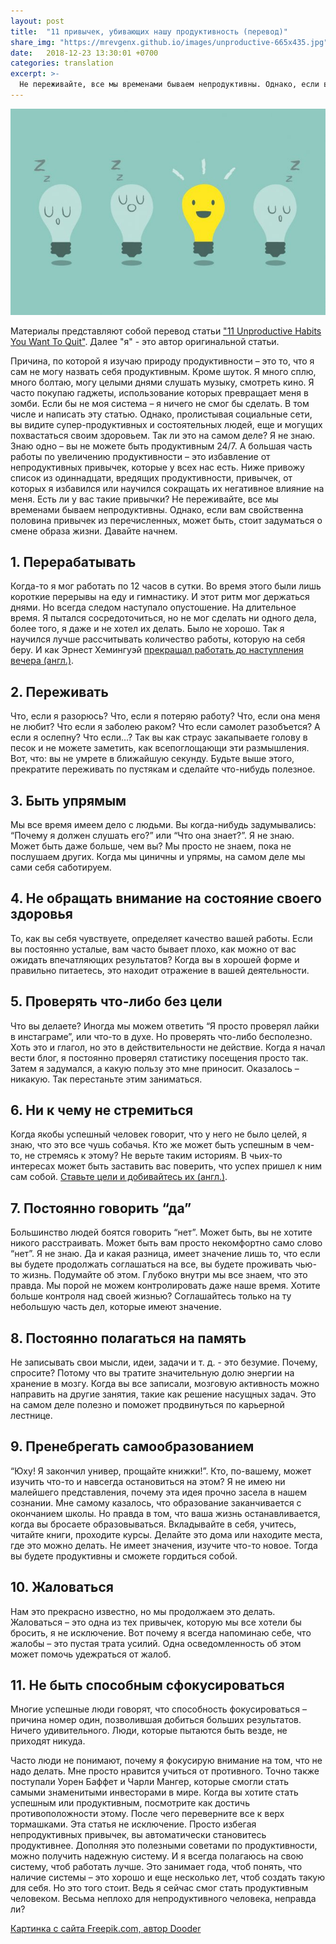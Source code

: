 ```yaml
---
layout: post
title:  "11 привычек, убивающих нашу продуктивность (перевод)"
share_img: "https://mrevgenx.github.io/images/unproductive-665x435.jpg"
date:   2018-12-23 13:30:01 +0700
categories: translation
excerpt: >-
  Не переживайте, все мы временами бываем непродуктивны. Однако, если вам свойственна половина привычек из перечисленных, может быть, стоит задуматься о смене образа жизни.
---
```

![unproductive habits](/images/unproductive-665x435.jpg "Unproductive habits")

Материалы представляют собой перевод статьи ["11 Unproductive Habits You Want To Quit"](https://dariusforoux.com/unproductive-habits/). Далее "я" - это автор оригинальной статьи.

Причина, по которой я изучаю природу продуктивности – это то, что я сам не могу назвать себя продуктивным. Кроме шуток.
Я много сплю, много болтаю, могу целыми днями слушать музыку, смотреть кино. Я часто покупаю гаджеты, использование которых превращает меня в зомби.
Если бы не моя система – я ничего не смог бы сделать. В том числе и написать эту статью. Однако, пролистывая социальные сети, вы видите супер-продуктивных и состоятельных людей, еще и могущих похвастаться своим здоровьем. Так ли это на самом деле?
Я не знаю. Знаю одно – вы не можете быть продуктивным 24/7. А большая часть работы по увеличению продуктивности – это избавление от непродуктивных привычек, которые у всех нас есть.
Ниже привожу список из одиннадцати, вредящих продуктивности, привычек, от которых я избавился или научился сокращать их негативное влияние на меня. Есть ли у вас такие привычки? Не переживайте, все мы временами бываем непродуктивны. Однако, если вам свойственна половина привычек из перечисленных, может быть, стоит задуматься о смене образа жизни.
Давайте начнем.

## 1. Перерабатывать

Когда-то я мог работать по 12 часов в сутки. Во время этого были лишь короткие перерывы на еду и гимнастику. И этот ритм мог держаться днями. Но всегда следом наступало опустошение. На длительное время. Я пытался сосредоточиться, но не мог сделать ни одного дела, более того, я даже и не хотел их делать. Было не хорошо. Так я научился лучше рассчитывать количество работы, которую на себя беру. И как Эрнест Хемингуэй [прекращал работать до наступления вечера (англ.)](https://dariusforoux.com/hemingway-working-habit/).

## 2. Переживать

Что, если я разорюсь? Что, если я потеряю работу? Что, если она меня не любит? Что если я заболею раком? Что если самолет разобъется? А если я ослепну? Что если…? Так вы как страус закапываете голову в песок и не можете заметить, как всепоглощающи эти размышления. Вот, что: вы не умрете в ближайшую секунду. Будьте выше этого, прекратите переживать по пустякам и сделайте что-нибудь полезное.

## 3. Быть упрямым

Мы все время имеем дело с людьми. Вы когда-нибудь задумывались: “Почему я должен слушать его?” или “Что она знает?”. Я не знаю. Может быть даже больше, чем вы? Мы просто не знаем, пока не послушаем других. Когда мы циничны и упрямы, на самом деле мы сами себя саботируем.

## 4. Не обращать внимание на состояние своего здоровья

То, как вы себя чувствуете, определяет качество вашей работы. Если вы постоянно усталые, вам часто бывает плохо, как можно от вас ожидать впечатляющих результатов? Когда вы в хорошей форме и правильно питаетесь, это находит отражение в вашей деятельности.

## 5. Проверять что-либо без цели

Что вы делаете? Иногда мы можем ответить “Я просто проверял лайки в инстаграме”, или что-то в духе. Но проверять что-либо бесполезно. Хоть это и глагол, но это в действительности не действие. Когда я начал вести блог, я постоянно проверял статистику посещения просто так. Затем я задумался, а какую пользу это мне приносит. Оказалось – никакую. Так перестаньте этим заниматься.

## 6. Ни к чему не стремиться

Когда якобы успешный человек говорит, что у него не было целей, я знаю, что это все чушь собачья. Кто же может быть успешным в чем-то, не стремясь к этому? Не верьте таким историям. В чьих-то интересах может быть заставить вас поверить, что успех пришел к ним сам собой. [Ставьте цели и добивайтесь их (англ.)](https://dariusforoux.com/goals-dont-replace-systems%e2%80%8a/).

## 7. Постоянно говорить “да”

Большинство людей боятся говорить “нет”. Может быть, вы не хотите никого расстраивать. Может быть вам просто некомфортно само слово “нет”. Я не знаю. Да и какая разница, имеет значение лишь то, что если вы будете продолжать соглашаться на все, вы будете проживать чью-то жизнь. Подумайте об этом. Глубоко внутри мы все знаем, что это правда. Мы порой не можем контролировать даже наше время. Хотите больше контроля над своей жизнью? Соглашайтесь только на ту небольшую часть дел, которые имеют значение.

## 8. Постоянно полагаться на память

Не записывать свои мысли, идеи, задачи и т. д. - это безумие. Почему, спросите? Потому что вы тратите значительную долю энергии на хранение в мозгу. Когда вы все записали, мозговую активность можно направить на другие занятия, такие как решение насущных задач. Это на самом деле полезно и поможет продвинуться по карьерной лестнице.

## 9. Пренебрегать самообразованием

“Юху! Я закончил универ, прощайте книжки!”. Кто, по-вашему, может изучить что-то и навсегда остановиться на этом? Я не имею ни малейшего представления, почему эта идея прочно засела в нашем сознании. Мне самому казалось, что образование заканчивается с окончанием школы. Но правда в том, что ваша жизнь останавливается, когда вы бросаете образовываться. Вкладывайте в себя, учитесь, читайте книги, проходите курсы. Делайте это дома или находите места, где это можно делать. Не имеет значения, изучите что-то новое. Тогда вы будете продуктивны и сможете гордиться собой.

## 10. Жаловаться

Нам это прекрасно известно, но мы продолжаем это делать. Жаловаться – это одна из тех привычек, которую мы все хотели бы бросить, я не исключение. Вот почему я всегда напоминаю себе, что жалобы – это пустая трата усилий. Одна осведомленность об этом может помочь удежраться от жалоб.

## 11. Не быть способным сфокусироваться

Многие успешные люди говорят, что способность фокусироваться – причина номер один, позволившая добиться больших результатов. Ничего удивительного. Люди, которые пытаются быть везде, не приходят никуда.

Часто люди не понимают, почему я фокусирую внимание на том, что не надо делать. Мне просто нравится учиться от противного. Точно также поступали Уорен Баффет и Чарли Мангер, которые смогли стать самыми знаменитыми инвесторами в мире.
Когда вы хотите стать успешным или продуктивным, посмотрите как достичь противоположности этому. После чего переверните все к верх тормашками. Эта статья не исключение.
Просто избегая непродуктивных привычек, вы автоматически становитесь продуктивнее. Дополняя это полезными советами по продуктивности, можно получить надежную систему. И я всегда полагаюсь на свою систему, чтоб работать лучше. Это занимает года, чтоб понять, что наличие системы – это хорошо и еще несколько лет, чтоб создать такую для себя. Но это того стоит.
Ведь я сейчас смог стать продуктивным человеком. Весьма неплохо для непродуктивного человека, неправда ли?

[Картинка с сайта Freepik.com, автор Dooder](https://www.freepik.com/free-photos-vectors/business)

<section id="isso-thread" data-isso-id="unproductive-habits"></section>
